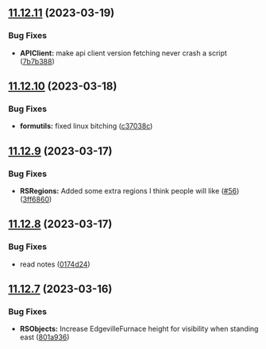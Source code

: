## [11.12.11](https://github.com/Torwent/WaspLib/compare/v11.12.10...v11.12.11) (2023-03-19)


### Bug Fixes

* **APIClient:** make api client version fetching never crash a script ([7b7b388](https://github.com/Torwent/WaspLib/commit/7b7b38805063a59f771590fa52241ade3d9a2bf7))



## [11.12.10](https://github.com/Torwent/WaspLib/compare/v11.12.9...v11.12.10) (2023-03-18)


### Bug Fixes

* **formutils:** fixed linux bitching ([c37038c](https://github.com/Torwent/WaspLib/commit/c37038c4c6193b0022b6424d4a8769b8b2fddc37))



## [11.12.9](https://github.com/Torwent/WaspLib/compare/v11.12.8...v11.12.9) (2023-03-17)


### Bug Fixes

* **RSRegions:** Added some extra regions I think people will like ([#56](https://github.com/Torwent/WaspLib/issues/56)) ([3ff6860](https://github.com/Torwent/WaspLib/commit/3ff68602bb14448e82e957b98a1f2fbf492f1284))



## [11.12.8](https://github.com/Torwent/WaspLib/compare/v11.12.7...v11.12.8) (2023-03-17)


### Bug Fixes

* read notes ([0174d24](https://github.com/Torwent/WaspLib/commit/0174d245ee7bd5cf232b36af00a4831eac7ef7d2))



## [11.12.7](https://github.com/Torwent/WaspLib/compare/v11.12.6...v11.12.7) (2023-03-16)


### Bug Fixes

* **RSObjects:** Increase EdgevilleFurnace height for visibility when standing east ([801a936](https://github.com/Torwent/WaspLib/commit/801a9361f8a6dca2ed3dda1be98587bbf7f154f1))



